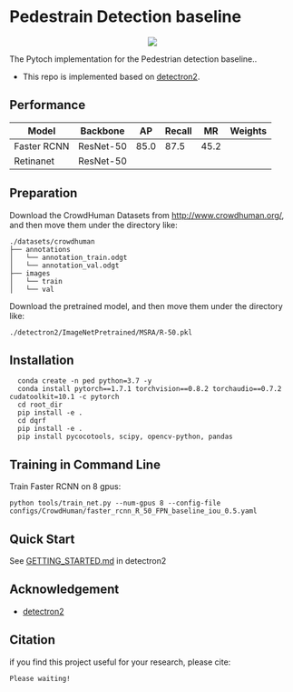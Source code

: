 # Pedestrain Detection baseline

<div align="center">
  <img src="demo/architecture.png"/>
</div>

The Pytoch implementation for the Pedestrian detection baseline..

* This repo is implemented based on [detectron2](https://github.com/facebookresearch/detectron2).

## Performance
|    Model    | Backbone |  AP  |  Recall |  MR  | Weights |
|-------------|----------|------|---------|------|----------------------------------------------------------------------------------------------------------------------------------------------------------------|
| Faster RCNN | ResNet-50| 85.0 |   87.5  | 45.2 |         |
|  Retinanet  | ResNet-50|      |         |      |         |

## Preparation
Download the CrowdHuman Datasets from http://www.crowdhuman.org/, and then move them under the directory like:
```
./datasets/crowdhuman
├── annotations
│   └── annotation_train.odgt
│   └── annotation_val.odgt
├── images
│   └── train
│   └── val
```

Download the pretrained model, and then move them under the directory like:
```
./detectron2/ImageNetPretrained/MSRA/R-50.pkl
```

## Installation
```
  conda create -n ped python=3.7 -y
  conda install pytorch==1.7.1 torchvision==0.8.2 torchaudio==0.7.2 cudatoolkit=10.1 -c pytorch
  cd root_dir
  pip install -e . 
  cd dqrf
  pip install -e .
  pip install pycocotools, scipy, opencv-python, pandas
```

## Training in Command Line
Train Faster RCNN on 8 gpus:
```
python tools/train_net.py --num-gpus 8 --config-file configs/CrowdHuman/faster_rcnn_R_50_FPN_baseline_iou_0.5.yaml
```

## Quick Start
See [GETTING_STARTED.md](GETTING_STARTED.md) in detectron2

## Acknowledgement
* [detectron2](https://github.com/facebookresearch/detectron2)

## Citation
if you find this project useful for your research, please cite:
```
Please waiting!
```
